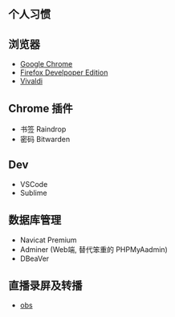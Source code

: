 ## 个人习惯

## 浏览器
- [Google Chrome](https://www.google.com/chrome/?standalone=1)
- [Firefox Develpoper Edition](https://www.mozilla.org/zh-CN/firefox/developer/)
- [Vivaldi](https://vivaldi.com/zh-hans/download/)

## Chrome 插件
- 书签 Raindrop
- 密码 Bitwarden

## Dev
- VSCode
- Sublime

## 数据库管理
- Navicat Premium
- Adminer (Web端, 替代笨重的 PHPMyAadmin)
- DBeaVer

## 直播录屏及转播
- [obs](https://obsproject.com/zh-cn)